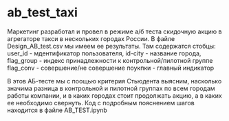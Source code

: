 # ab_test_taxi

Маркетинг разработал и провел в режиме а/б теста скидочную акцию в агрегаторе такси в нескольких городах России. В файле Design_AB_test.csv мы имеем ее результаты. 
Там содержатся стобцы: 
user_id - мдентификатор пользователя,
id-city - название города,
flag_group - индекс принадлежности к контрольной/пилотной группе
flag_conv - совершение/не совершение поукпки - главный индикатор

В этов АБ-тесте мы с поощью критерия Стьюдента выясним, насколько значима разница в контрольной и пилотной группах по всем городам работы компании, и в каких городах
стоит продолжать акцию, а в каких ее необходимо свернуть. Код с подробным пояснением шагов находится в файле AB_TEST.ipynb
